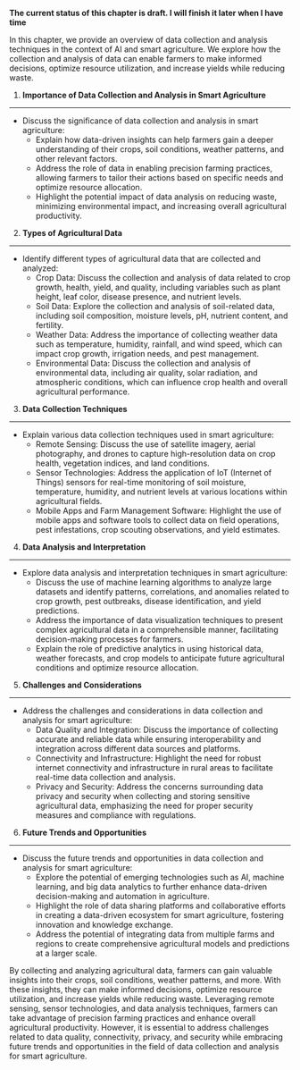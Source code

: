 **The current status of this chapter is draft. I will finish it later when I have time**

In this chapter, we provide an overview of data collection and analysis techniques in the context of AI and smart agriculture. We explore how the collection and analysis of data can enable farmers to make informed decisions, optimize resource utilization, and increase yields while reducing waste.

1. **Importance of Data Collection and Analysis in Smart Agriculture**
----------------------------------------------------------------------

* Discuss the significance of data collection and analysis in smart agriculture:
  * Explain how data-driven insights can help farmers gain a deeper understanding of their crops, soil conditions, weather patterns, and other relevant factors.
  * Address the role of data in enabling precision farming practices, allowing farmers to tailor their actions based on specific needs and optimize resource allocation.
  * Highlight the potential impact of data analysis on reducing waste, minimizing environmental impact, and increasing overall agricultural productivity.

2. **Types of Agricultural Data**
---------------------------------

* Identify different types of agricultural data that are collected and analyzed:
  * Crop Data: Discuss the collection and analysis of data related to crop growth, health, yield, and quality, including variables such as plant height, leaf color, disease presence, and nutrient levels.
  * Soil Data: Explore the collection and analysis of soil-related data, including soil composition, moisture levels, pH, nutrient content, and fertility.
  * Weather Data: Address the importance of collecting weather data such as temperature, humidity, rainfall, and wind speed, which can impact crop growth, irrigation needs, and pest management.
  * Environmental Data: Discuss the collection and analysis of environmental data, including air quality, solar radiation, and atmospheric conditions, which can influence crop health and overall agricultural performance.

3. **Data Collection Techniques**
---------------------------------

* Explain various data collection techniques used in smart agriculture:
  * Remote Sensing: Discuss the use of satellite imagery, aerial photography, and drones to capture high-resolution data on crop health, vegetation indices, and land conditions.
  * Sensor Technologies: Address the application of IoT (Internet of Things) sensors for real-time monitoring of soil moisture, temperature, humidity, and nutrient levels at various locations within agricultural fields.
  * Mobile Apps and Farm Management Software: Highlight the use of mobile apps and software tools to collect data on field operations, pest infestations, crop scouting observations, and yield estimates.

4. **Data Analysis and Interpretation**
---------------------------------------

* Explore data analysis and interpretation techniques in smart agriculture:
  * Discuss the use of machine learning algorithms to analyze large datasets and identify patterns, correlations, and anomalies related to crop growth, pest outbreaks, disease identification, and yield predictions.
  * Address the importance of data visualization techniques to present complex agricultural data in a comprehensible manner, facilitating decision-making processes for farmers.
  * Explain the role of predictive analytics in using historical data, weather forecasts, and crop models to anticipate future agricultural conditions and optimize resource allocation.

5. **Challenges and Considerations**
------------------------------------

* Address the challenges and considerations in data collection and analysis for smart agriculture:
  * Data Quality and Integration: Discuss the importance of collecting accurate and reliable data while ensuring interoperability and integration across different data sources and platforms.
  * Connectivity and Infrastructure: Highlight the need for robust internet connectivity and infrastructure in rural areas to facilitate real-time data collection and analysis.
  * Privacy and Security: Address the concerns surrounding data privacy and security when collecting and storing sensitive agricultural data, emphasizing the need for proper security measures and compliance with regulations.

6. **Future Trends and Opportunities**
--------------------------------------

* Discuss the future trends and opportunities in data collection and analysis for smart agriculture:
  * Explore the potential of emerging technologies such as AI, machine learning, and big data analytics to further enhance data-driven decision-making and automation in agriculture.
  * Highlight the role of data sharing platforms and collaborative efforts in creating a data-driven ecosystem for smart agriculture, fostering innovation and knowledge exchange.
  * Address the potential of integrating data from multiple farms and regions to create comprehensive agricultural models and predictions at a larger scale.

By collecting and analyzing agricultural data, farmers can gain valuable insights into their crops, soil conditions, weather patterns, and more. With these insights, they can make informed decisions, optimize resource utilization, and increase yields while reducing waste. Leveraging remote sensing, sensor technologies, and data analysis techniques, farmers can take advantage of precision farming practices and enhance overall agricultural productivity. However, it is essential to address challenges related to data quality, connectivity, privacy, and security while embracing future trends and opportunities in the field of data collection and analysis for smart agriculture.
